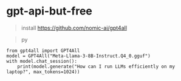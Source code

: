 # gpt-api-but-free

>install
https://github.com/nomic-ai/gpt4all

>py
```
from gpt4all import GPT4All
model = GPT4All("Meta-Llama-3-8B-Instruct.Q4_0.gguf")
with model.chat_session():
    print(model.generate("How can I run LLMs efficiently on my laptop?", max_tokens=1024))
```

